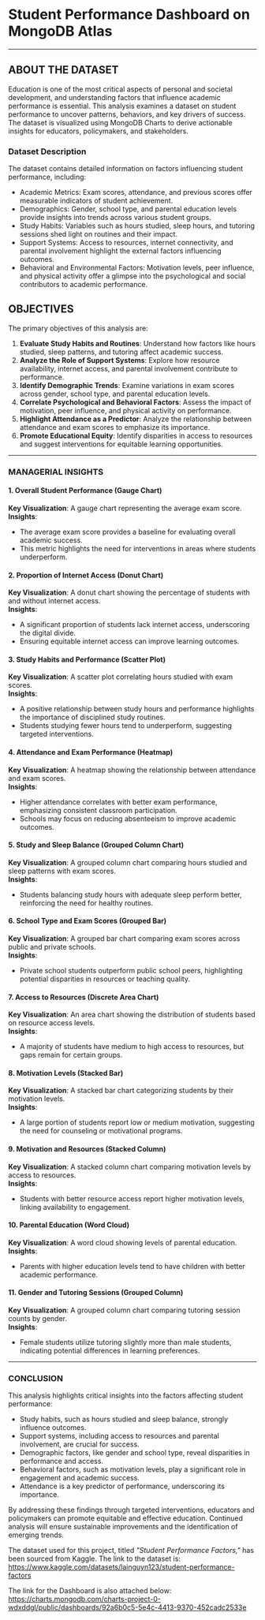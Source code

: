 
# Student Performance Dashboard on MongoDB Atlas

---

## ABOUT THE DATASET
Education is one of the most critical aspects of personal and societal development, and understanding factors that influence academic performance is essential. This analysis examines a dataset on student performance to uncover patterns, behaviors, and key drivers of success. The dataset is visualized using MongoDB Charts to derive actionable insights for educators, policymakers, and stakeholders.

### Dataset Description

The dataset contains detailed information on factors influencing student performance, including:  
- Academic Metrics: Exam scores, attendance, and previous scores offer measurable indicators of student achievement.  
- Demographics: Gender, school type, and parental education levels provide insights into trends across various student groups.  
- Study Habits: Variables such as hours studied, sleep hours, and tutoring sessions shed light on routines and their impact.  
- Support Systems: Access to resources, internet connectivity, and parental involvement highlight the external factors influencing outcomes.  
- Behavioral and Environmental Factors: Motivation levels, peer influence, and physical activity offer a glimpse into the psychological and social contributors to academic performance.  

## OBJECTIVES  
The primary objectives of this analysis are:  

1. **Evaluate Study Habits and Routines**: Understand how factors like hours studied, sleep patterns, and tutoring affect academic success.  
2. **Analyze the Role of Support Systems**: Explore how resource availability, internet access, and parental involvement contribute to performance.  
3. **Identify Demographic Trends**: Examine variations in exam scores across gender, school type, and parental education levels.  
4. **Correlate Psychological and Behavioral Factors**: Assess the impact of motivation, peer influence, and physical activity on performance.  
5. **Highlight Attendance as a Predictor**: Analyze the relationship between attendance and exam scores to emphasize its importance.  
6. **Promote Educational Equity**: Identify disparities in access to resources and suggest interventions for equitable learning opportunities.  

---

### **MANAGERIAL INSIGHTS**

#### **1. Overall Student Performance (Gauge Chart)**  
**Key Visualization**: A gauge chart representing the average exam score.  
**Insights**:  
- The average exam score provides a baseline for evaluating overall academic success.  
- This metric highlights the need for interventions in areas where students underperform.  

#### **2. Proportion of Internet Access (Donut Chart)**  
**Key Visualization**: A donut chart showing the percentage of students with and without internet access.  
**Insights**:  
- A significant proportion of students lack internet access, underscoring the digital divide.  
- Ensuring equitable internet access can improve learning outcomes.  

#### **3. Study Habits and Performance (Scatter Plot)**  
**Key Visualization**: A scatter plot correlating hours studied with exam scores.  
**Insights**:  
- A positive relationship between study hours and performance highlights the importance of disciplined study routines.  
- Students studying fewer hours tend to underperform, suggesting targeted interventions.  

#### **4. Attendance and Exam Performance (Heatmap)**  
**Key Visualization**: A heatmap showing the relationship between attendance and exam scores.  
**Insights**:  
- Higher attendance correlates with better exam performance, emphasizing consistent classroom participation.  
- Schools may focus on reducing absenteeism to improve academic outcomes.  

#### **5. Study and Sleep Balance (Grouped Column Chart)**  
**Key Visualization**: A grouped column chart comparing hours studied and sleep patterns with exam scores.  
**Insights**:  
- Students balancing study hours with adequate sleep perform better, reinforcing the need for healthy routines.  

#### **6. School Type and Exam Scores (Grouped Bar)**  
**Key Visualization**: A grouped bar chart comparing exam scores across public and private schools.  
**Insights**:  
- Private school students outperform public school peers, highlighting potential disparities in resources or teaching quality.  

#### **7. Access to Resources (Discrete Area Chart)**  
**Key Visualization**: An area chart showing the distribution of students based on resource access levels.  
**Insights**:  
- A majority of students have medium to high access to resources, but gaps remain for certain groups.  

#### **8. Motivation Levels (Stacked Bar)**  
**Key Visualization**: A stacked bar chart categorizing students by their motivation levels.  
**Insights**:  
- A large portion of students report low or medium motivation, suggesting the need for counseling or motivational programs.  

#### **9. Motivation and Resources (Stacked Column)**  
**Key Visualization**: A stacked column chart comparing motivation levels by access to resources.  
**Insights**:  
- Students with better resource access report higher motivation levels, linking availability to engagement.  

#### **10. Parental Education (Word Cloud)**  
**Key Visualization**: A word cloud showing levels of parental education.  
**Insights**:  
- Parents with higher education levels tend to have children with better academic performance.  

#### **11. Gender and Tutoring Sessions (Grouped Column)**  
**Key Visualization**: A grouped column chart comparing tutoring session counts by gender.  
**Insights**:  
- Female students utilize tutoring slightly more than male students, indicating potential differences in learning preferences.  

---

### **CONCLUSION**
This analysis highlights critical insights into the factors affecting student performance:  
- Study habits, such as hours studied and sleep balance, strongly influence outcomes.  
- Support systems, including access to resources and parental involvement, are crucial for success.  
- Demographic factors, like gender and school type, reveal disparities in performance and access.  
- Behavioral factors, such as motivation levels, play a significant role in engagement and academic success.  
- Attendance is a key predictor of performance, underscoring its importance.  

By addressing these findings through targeted interventions, educators and policymakers can promote equitable and effective education. Continued analysis will ensure sustainable improvements and the identification of emerging trends.  


The dataset used for this project, titled *"Student Performance Factors,"* has been sourced from Kaggle. The link to the dataset is:  
https://www.kaggle.com/datasets/lainguyn123/student-performance-factors

The link for the Dashboard is also attached below:
https://charts.mongodb.com/charts-project-0-wdxddgl/public/dashboards/92a6b0c5-5e4c-4413-9370-452cadc2533e
